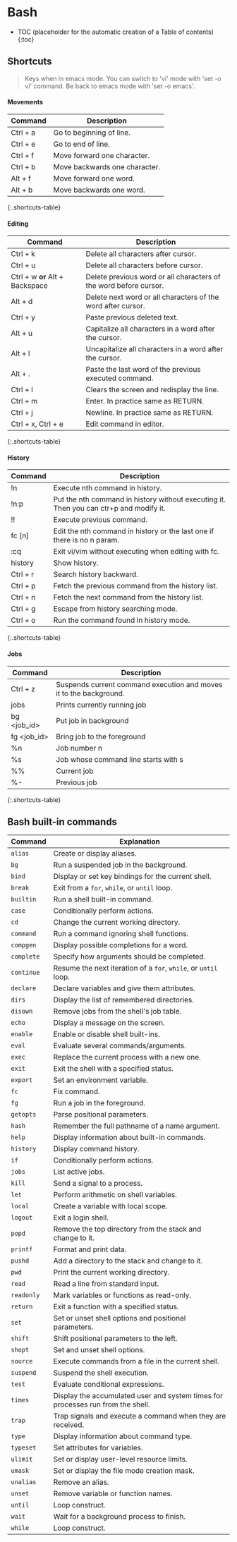 # Bash

* TOC (placeholder for the automatic creation of a Table of contents)
{:toc}

## Shortcuts

> Keys when in emacs mode. You can switch to 'vi' mode with 'set -o vi' command. Be back to emacs mode with 'set -o emacs'.

#### Movements

| Command    | Description                           |
|------------|---------------------------------------|
| Ctrl + a   | Go to beginning of line.              |
| Ctrl + e   | Go to end of line.                     |
| Ctrl + f   | Move forward one character.           |
| Ctrl + b   | Move backwards one character.         |
| Alt + f    | Move forward one word.                |
| Alt + b    | Move backwards one word.              |
{:.shortcuts-table}

#### Editing

| Command                          | Description                                              |
|----------------------------------|----------------------------------------------------------|
| Ctrl + k                         | Delete all characters after cursor.                      |
| Ctrl + u                         | Delete all characters before cursor.                     |
| Ctrl + w **or** Alt + Backspace  | Delete previous word or all characters of the word before cursor. |
| Alt + d                          | Delete next word or all characters of the word after cursor.|
| Ctrl + y                         | Paste previous deleted text.                             |
| Alt + u                          | Capitalize all characters in a word after the cursor.     |
| Alt + l                          | Uncapitalize all characters in a word after the cursor.   |
| Alt + .                          | Paste the last word of the previous executed command.     |
| Ctrl + l                         | Clears the screen and redisplay the line.                 |
| Ctrl + m                         | Enter. In practice same as RETURN.                        |
| Ctrl + j                         | Newline. In practice same as RETURN.                      |
| Ctrl + x, Ctrl + e               | Edit command in editor.                                   |
{:.shortcuts-table}

#### History

| Command    | Description                                              |
|------------|----------------------------------------------------------|
| !n         | Execute nth command in history.                          |
| !n:p       | Put the nth command in history without executing it. Then you can ctr+p and modify it. |
| !!         | Execute previous command.                                 |
| fc [n]     | Edit the nth command in history or the last one if there is no n param. |
| :cq        | Exit vi/vim without executing when editing with fc.      |
| history    | Show history.                                            |
| Ctrl + r   | Search history backward.                                 |
| Ctrl + p   | Fetch the previous command from the history list.         |
| Ctrl + n   | Fetch the next command from the history list.             |
| Ctrl + g   | Escape from history searching mode.                       |
| Ctrl + o   | Run the command found in history mode.                    |
{:.shortcuts-table}

#### Jobs

| Command      | Description                               |
|--------------|-------------------------------------------|
| Ctrl + z     | Suspends current command execution and moves it to the background. |
| jobs         | Prints currently running job              |
| bg <job_id>  | Put job in background                     |
| fg <job_id>  | Bring job to the foreground               |
| %n           | Job number n                              |
| %s           | Job whose command line starts with s      |
| %%           | Current job                               |
| %-           | Previous job                              |
{:.shortcuts-table}

## Bash built-in commands

| Command        | Explanation                                                                  |
| --------------- | ------------------------------------------------------------------------------ |
| `alias`         | Create or display aliases.                                                   |
| `bg`            | Run a suspended job in the background.                                       |
| `bind`          | Display or set key bindings for the current shell.                           |
| `break`         | Exit from a `for`, `while`, or `until` loop.                                 |
| `builtin`       | Run a shell built-in command.                                                |
| `case`          | Conditionally perform actions.                                               |
| `cd`            | Change the current working directory.                                         |
| `command`       | Run a command ignoring shell functions.                                      |
| `compgen`       | Display possible completions for a word.                                     |
| `complete`      | Specify how arguments should be completed.                                   |
| `continue`      | Resume the next iteration of a `for`, `while`, or `until` loop.             |
| `declare`       | Declare variables and give them attributes.                                  |
| `dirs`          | Display the list of remembered directories.                                  |
| `disown`        | Remove jobs from the shell's job table.                                      |
| `echo`          | Display a message on the screen.                                             |
| `enable`        | Enable or disable shell built-ins.                                           |
| `eval`          | Evaluate several commands/arguments.                                         |
| `exec`          | Replace the current process with a new one.                                  |
| `exit`          | Exit the shell with a specified status.                                      |
| `export`        | Set an environment variable.                                                 |
| `fc`            | Fix command.                                                                 |
| `fg`            | Run a job in the foreground.                                                 |
| `getopts`       | Parse positional parameters.                                                 |
| `hash`          | Remember the full pathname of a name argument.                               |
| `help`          | Display information about built-in commands.                                |
| `history`       | Display command history.                                                     |
| `if`            | Conditionally perform actions.                                               |
| `jobs`          | List active jobs.                                                            |
| `kill`          | Send a signal to a process.                                                  |
| `let`           | Perform arithmetic on shell variables.                                       |
| `local`         | Create a variable with local scope.                                          |
| `logout`        | Exit a login shell.                                                          |
| `popd`          | Remove the top directory from the stack and change to it.                    |
| `printf`        | Format and print data.                                                       |
| `pushd`         | Add a directory to the stack and change to it.                               |
| `pwd`           | Print the current working directory.                                         |
| `read`          | Read a line from standard input.                                             |
| `readonly`      | Mark variables or functions as read-only.                                   |
| `return`        | Exit a function with a specified status.                                    |
| `set`           | Set or unset shell options and positional parameters.                        |
| `shift`         | Shift positional parameters to the left.                                    |
| `shopt`         | Set and unset shell options.                                                 |
| `source`        | Execute commands from a file in the current shell.                          |
| `suspend`       | Suspend the shell execution.                                                 |
| `test`          | Evaluate conditional expressions.                                           |
| `times`         | Display the accumulated user and system times for processes run from the shell. |
| `trap`          | Trap signals and execute a command when they are received.                  |
| `type`          | Display information about command type.                                      |
| `typeset`       | Set attributes for variables.                                                |
| `ulimit`        | Set or display user-level resource limits.                                  |
| `umask`         | Set or display the file mode creation mask.                                 |
| `unalias`       | Remove an alias.                                                             |
| `unset`         | Remove variable or function names.                                           |
| `until`         | Loop construct.                                                              |
| `wait`          | Wait for a background process to finish.                                     |
| `while`         | Loop construct.                                                              |


